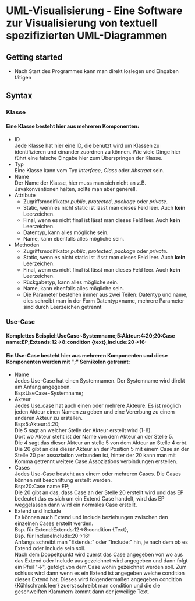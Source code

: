 # UML-Visualisierung - Eine Software zur Visualisierung von textuell spezifizierten UML-Diagrammen

## Getting started
* Nach Start des Programmes kann man direkt loslegen und Eingaben tätigen

## Syntax
### Klasse
#### Eine Klasse besteht hier aus mehreren Komponenten:<br/>
  * ID<br/>
  Jede Klasse hat hier eine ID, die benutzt wird um Klassen zu identifizieren und einander zuordnen zu können. Wie viele Dinge hier führt eine falsche Eingabe hier zum Überspringen der Klasse.<br/>
  * Typ<br/>
  Eine Klasse kann vom Typ *Interface*, *Class* oder *Abstract* sein.<br/>
  * Name<br/>
  Der Name der Klasse, hier muss man sich nicht an z.B. Javakonventionen halten, sollte man aber generell.<br/>
  * Attribute<br/>
    * Zugriffsmodifikator *public*, *protected*, *package* oder *private*.<br/>
    * Static, wenn es nicht static ist lässt man dieses Feld leer. Auch __kein__ Leerzeichen.<br/>
    * Final, wenn es nicht final ist lässt man dieses Feld leer. Auch __kein__ Leerzeichen.<br/>
    * Datentyp, kann alles mögliche sein.<br/>
    * Name, kann ebenfalls alles mögliche sein.<br/>
   * Methoden<br/>
       * Zugriffsmodifikator *public*, *protected*, *package* oder *private*.<br/>
       * Static, wenn es nicht static ist lässt man dieses Feld leer. Auch __kein__ Leerzeichen.<br/>
       * Final, wenn es nicht final ist lässt man dieses Feld leer. Auch __kein__ Leerzeichen.<br/>
       * Rückgabetyp, kann alles mögliche sein.<br/>
       * Name, kann ebenfalls alles mögliche sein.<br/>
       * Die Parameter bestehen immer aus zwei Teilen: Datentyp und name, dies schreibt man in der Form Datentyp=name, mehrere Parameter sind durch Leerzeichen getrennt<br/>
### Use-Case
#### Komplettes Beispiel:UseCase~Systemname;5:Akteur:4:20;20:Case name:EP;Extends:12->8:condition {text},Include:20->16:
#### Ein Use-Case besteht hier aus mehreren Komponenten und diese Komponenten werden mit ";" Semikolon getrennt:
  * Name<br/>
    Jedes Use-Case hat einen Systemnamen. Der Systemname wird direkt am Anfang angegeben.<br/> 
    Bsp:UseCase~Systemname;<br/>
  *  Akteur<br/>
    Jedes Use_case hat auch einen oder mehrere Akteure. Es ist möglich jeden Akteur einen Namen zu geben und eine Vererbung zu einem         anderen Akteur zu erstellen. <br/>
    Bsp:5:Akteur:4:20;<br/>
    Die 5 sagt an welcher Stelle der Akteur erstellt wird (1-8).<br/>
    Dort wo Akteur steht ist der Name von dem Akteur an der Stelle 5.<br/>
    Die 4 sagt das dieser Akteur an stelle 5 von dem Akteur an Stelle 4 erbt.<br/>
    Die 20 gibt an das dieser Akteur an der Position 5 mit einem Case an der Stelle 20 per assoziation verbunden ist, hinter der 20        kann man mit Komma getrennt weitere Case Assoziations verbindungen erstellen. <br/>
  * Cases<br/>
    Jedes Use-Case besteht aus einem oder mehreren Cases. Die Cases können mit beschriftung erstellt werden.<br/>
    Bsp:20:Case name:EP;<br/>
    Die 20 gibt an das, dass Case an der Stelle 20 erstellt wird und das EP bedeutet das es sich um ein Extend Case handelt, wird das         EP weggelassen dann wird ein normales Case erstellt.<br/>
  * Extend und Include<br/>
    Es können auch Extend und Include beziehungen zwischen den einzelnen Cases erstellt werden.<br/>
    Bsp. für Extend:Extends:12->8:condition {Text},<br/>
    Bsp. für IncludeInclude:20->16:<br/>
    Anfangs schreibt man "Extends:" oder "Include:" hin, je nach dem ob es Extend oder Include sein soll.<br/>
    Nach dem Doppeltpunkt wird zuerst das Case angegeben von wo aus das Extend oder Include aus gezeichnet wird angegeben und dann folgt      ein Pfeil "->", gefolgt von dem Case wohin gezeichnet werden soll. Zum schluss wird dann wenn es ein Extend ist angegeben welche        condition dieses Extend hat. Dieses wird folgendermaßen angegeben   condition {Kühlschrank leer}    zuerst schreibt man condition         und die die geschweiften Klammern kommt dann der jeweilige Text.

